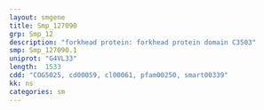 ```yaml
---
layout: smgene
title: Smp_127090
grp: Smp_12
description: "forkhead protein: forkhead protein domain C3503"
smp: Smp_127090.1
uniprot: "G4VL33"
length:  1533
cdd: "COG5025, cd00059, cl00061, pfam00250, smart00339"
kk: ns
categories: sm
---
```

